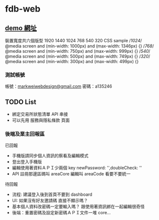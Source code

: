 # fdb-web

## [demo 網址](https://livepower0815.github.io/fdb-web/dist/)

裝置寬度共六個版型 1920 1440 1024 768 540 320
CSS sample
/*1024*/
@media screen and (min-width: 1000px) and (max-width: 1346px) {}
/*768*/
@media screen and (min-width: 750px) and (max-width: 999px) {}
/*540*/
@media screen and (min-width: 500px) and (max-width: 749px) {}
/*320*/
@media screen and (min-width: 300px) and (max-width: 499px) {}

### 測試帳號
帳號：markweiwebdesign@gmail.com
密碼：a135246

## TODO List
- 綁定交易所狀態清單 API 串接
- 可以先用 服務與隱私條款 頁面
### 後端及業主回報區
已回報
- 手機版請同步個人資訊的察看及編輯模式
- 登出登入手機版
- 編輯使用著資料ＡＰＩ少兩個 key newPassword: '',doubleCheck: ''
- API 註冊那邊區碼叫 areaCore 編輯叫 areaCode 看要不要統一

待回報
- 流程: 建議登入後到首頁不要到 dashboard
- UI: 如果沒有好友邀請碼 直接不顯示嗎？
- 基本個人資料改密碼一定要輸入嗎？ 跟使用著資訊綁在一起編輯很奇怪
- 後端：重置密碼及設定新密碼ＡＰＩ文件一堆 core...